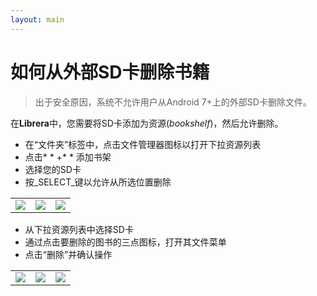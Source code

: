 ```yaml
---
layout: main
---
```


# 如何从外部SD卡删除书籍

>出于安全原因，系统不允许用户从Android 7+上的外部SD卡删除文件。

在**Librera**中，您需要将SD卡添加为资源(_bookshelf_)，然后允许删除。

* 在“文件夹”标签中，点击文件管理器图标以打开下拉资源列表
* 点击* * +* * 添加书架
* 选择您的SD卡
* 按_SELECT_键以允许从所选位置删除

||||
|-|-|-|
|![](1.jpg)|![](2.jpg)|![](3.jpg)|

* 从下拉资源列表中选择SD卡
* 通过点击要删除的图书的三点图标，打开其文件菜单
* 点击“删除”并确认操作

||||
|-|-|-|
|![](4.jpg)|![](5.jpg)|![](6.jpg)|
